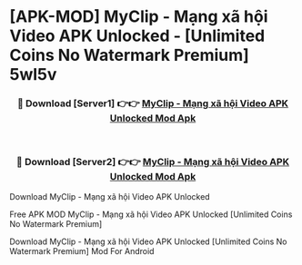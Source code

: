 # [APK-MOD] MyClip - Mạng xã hội Video APK Unlocked - [Unlimited Coins No Watermark Premium] 5wl5v



<div align="center">
<h3>🔴 Download [Server1] 👉👉 <a href="https://momento.my/?title=MyClip_-_Mạng_xã_hội_Video_APK_Unlocked">MyClip - Mạng xã hội Video APK Unlocked Mod Apk</a></h3><br>

<h3>🔴 Download [Server2] 👉👉 <a href="https://momento.my/?title=MyClip_-_Mạng_xã_hội_Video_APK_Unlocked">MyClip - Mạng xã hội Video APK Unlocked Mod Apk</a></h3>
</div>



Download MyClip - Mạng xã hội Video APK Unlocked 

Free APK MOD MyClip - Mạng xã hội Video APK Unlocked [Unlimited Coins No Watermark Premium]

Download MyClip - Mạng xã hội Video APK Unlocked [Unlimited Coins No Watermark Premium] Mod For Android
